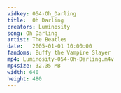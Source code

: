 ```yaml
---
vidkey: 054-Oh_Darling
title:  Oh Darling
creators: Luminosity
song: Oh Darling
artist: The Beatles
date:   2005-01-01 10:00:00
fandoms: Buffy the Vampire Slayer
mp4: Luminosity-054-Oh-Darling.m4v
mp4size: 32.35 MB
width: 640
height: 480
---
```



  